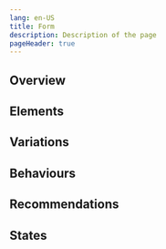 ```yaml
---
lang: en-US
title: Form
description: Description of the page
pageHeader: true
---
```


## Overview

## Elements

## Variations

## Behaviours

## Recommendations

## States